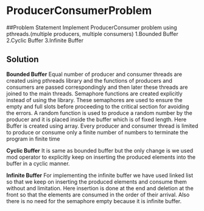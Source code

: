 # ProducerConsumerProblem
##Problem Statement
Implement  ProducerConsumer problem using pthreads.(multiple producers, multiple consumers)
   1.Bounded Buffer
   2.Cyclic Buffer
   3.Infinite Buffer 
## Solution
**Bounded Buffer**
Equal number of producer and consumer threads are created using pthreads library and the functions of producers and consumers are passed correspondingly and then later these threads are joined to the main threads.
Semaphore functions are created explicitly instead of using the library. These semaphores are used to ensure the empty and full slots before proceeding to the critical section for avoiding the errors. 
A random function is used to produce a random number by the producer and it is placed inside the buffer which is of fixed length. Here Buffer is created using array.
Every producer and consumer thread is limited to produce or consume only a finite number of numbers to terminate the program in finite time

**Cyclic Buffer**
It is same as bounded buffer but the only change is we used mod operator to explicitly keep on inserting the produced elements into the buffer in a cyclic manner.

**Infinite Buffer**
For implementing the infinite buffer we have used linked list so that we keep on inserting the produced elements and consume them without and limitation.
Here insertion is done at the end and deletion at the front so that the elements are consumed in the order of their arrival.
Also there is no need for the semaphore empty because it is infinite buffer.
   
